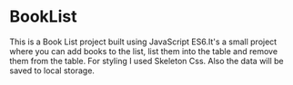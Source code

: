 # BookList
This is a Book List project built using JavaScript ES6.It's a small project where you can add books to the list, 
list them into the table and remove them from the table.
For styling I used Skeleton Css.
Also the data will be saved to local storage.
